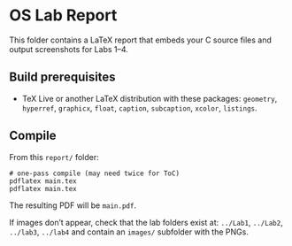 # OS Lab Report

This folder contains a LaTeX report that embeds your C source files and output screenshots for Labs 1–4.

## Build prerequisites
- TeX Live or another LaTeX distribution with these packages: `geometry`, `hyperref`, `graphicx`, `float`, `caption`, `subcaption`, `xcolor`, `listings`.

## Compile
From this `report/` folder:

```fish
# one-pass compile (may need twice for ToC)
pdflatex main.tex
pdflatex main.tex
```

The resulting PDF will be `main.pdf`.

If images don’t appear, check that the lab folders exist at: `../Lab1`, `../Lab2`, `../lab3`, `../lab4` and contain an `images/` subfolder with the PNGs.
